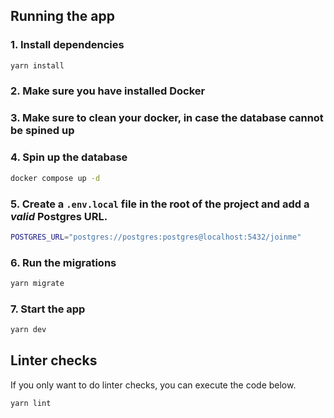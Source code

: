 ## Running the app

### 1. Install dependencies

```bash
yarn install
```

###  2. Make sure you have installed Docker

###  3. Make sure to clean your docker, in case the database cannot be spined up

### 4. Spin up the database

```bash
docker compose up -d
```

### 5. Create a `.env.local` file in the root of the project and add a _valid_ Postgres URL.

```bash
POSTGRES_URL="postgres://postgres:postgres@localhost:5432/joinme"
```

### 6. Run the migrations

```bash
yarn migrate
```

###  7. Start the app

```bash
yarn dev
```

## Linter checks

If you only want to do linter checks, you can execute the code below.

```bash
yarn lint
```